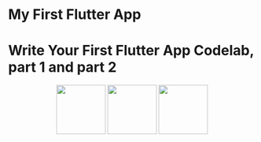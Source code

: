 # My First Flutter App

# Write Your First Flutter App Codelab, part 1 and part 2

<p p align="middle">
  <img src="/screenshots/part1.png" width="100" />
  <img src="/screenshots/part2-1.png" width="100" /> 
  <img src="/screenshots/part2-2.png" width="100" />
</p>
